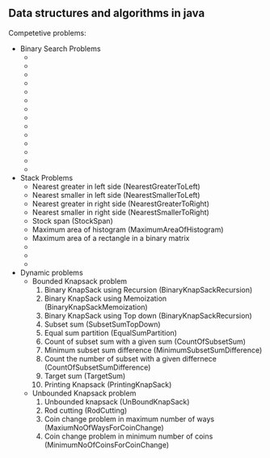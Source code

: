 <h2>Data structures and algorithms in java</h2>

Competetive problems:
<ul>
    <li>Binary Search Problems
        <ul>
            <li></li>
            <li></li>
            <li></li>
            <li></li>
            <li></li>
            <li></li>
            <li></li>
            <li></li>
            <li></li>
            <li></li>
            <li></li>
            <li></li>
            <li></li>
            <li></li>
        </ul>
    </li>
    <li>Stack Problems
        <ul>
            <li>Nearest greater in left side (NearestGreaterToLeft)</li>
            <li>Nearest smaller in left side (NearestSmallerToLeft)</li>
            <li>Nearest greater in right side (NearestGreaterToRight)</li>
            <li>Nearest smaller in right side (NearestSmallerToRight)</li>
            <li>Stock span (StockSpan)</li>
            <li>Maximum area of histogram (MaximumAreaOfHistogram)</li>
            <li>Maximum area of a rectangle in a binary matrix</li>
            <li></li>
            <li></li>
            <li></li>
        </ul>
    </li>
    <li>Dynamic problems
        <ul>
            <li>Bounded Knapsack problem
                <ol>
                    <li>Binary KnapSack using Recursion (BinaryKnapSackRecursion)</li>
                    <li>Binary KnapSack using Memoization (BinaryKnapSackMemoization)</li>
                    <li>Binary KnapSack using Top down (BinaryKnapSackRecursion)</li>
                    <li>Subset sum (SubsetSumTopDown)</li>
                    <li>Equal sum partition (EqualSumPartition)</li>
                    <li>Count of subset sum with a given sum (CountOfSubsetSum)</li>
                    <li>Minimum subset sum difference (MinimumSubsetSumDifference)</li>
                    <li>Count the number of subset with a given differnece (CountOfSubsetSumDifference)</li>
                    <li>Target sum (TargetSum)</li>
                    <li>Printing Knapsack (PrintingKnapSack)</li>
                </ol>
            </li>
            <li>Unbounded Knapsack problem
                <ol>
                    <li>Unbounded knapsack (UnBoundKnapSack)</li>
                    <li>Rod cutting (RodCutting)</li>
                    <li>Coin change problem in maximum number of ways (MaxiumNoOfWaysForCoinChange)</li>
                    <li>Coin change problem in minimum number of coins (MinimumNoOfCoinsForCoinChange)</li>
                </ol>
            </li>
        </ul>
    </li>
</ul>
